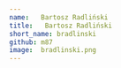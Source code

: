 ```yaml
---
name:   Bartosz Radliński
title:   Bartosz Radliński
short_name: bradlinski
github: m87
image:  bradlinski.png
---
```


